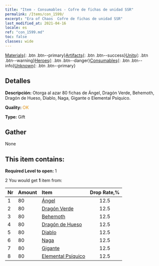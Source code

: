 ```yaml
---
title: "Item - Consumables - Cofre de fichas de unidad SSR"
permalink: /Items/con_1599/
excerpt: "Era of Chaos  Cofre de fichas de unidad SSR"
last_modified_at: 2021-04-16
locale: es
ref: "con_1599.md"
toc: false
classes: wide
---
```

 [Materials](/es/Items/){: .btn .btn--primary}[Artifacts](/es/Items/Artifacts/){: .btn .btn--success}[Units](/es/Items/Units/){: .btn .btn--warning}[Heroes](/es/Items/Heroes/){: .btn .btn--danger}[Consumables](/es/Items/Consumables/){: .btn .btn--info}[Unknown](/es/Items/Unknown/){: .btn .btn--primary}

## Detalles
 **Descripción:** Otorga al azar 80 fichas de Ángel, Dragón Verde, Behemoth, Dragón de Hueso, Diablo, Naga, Gigante o Elemental Psíquico.

 **Quality:** <span style="color: #FF8C00">OK</span>

 **Type:** Gift

## Gather

  None

## This item contains:

 **Required Level to open:** 1

 2 You would get **1** item  from:

  | Nr | Amount |     Item    | Drop Rate,% |
  |:---|:-------|:------------|:---------:|
  | 1 | 80 | [Ángel](/es/Items/unt_196/) | 12.5 | 
  | 2 | 80 | [Dragón Verde](/es/Items/unt_205/) | 12.5 | 
  | 3 | 80 | [Behemoth](/es/Items/unt_223/) | 12.5 | 
  | 4 | 80 | [Dragón de Hueso](/es/Items/unt_214/) | 12.5 | 
  | 5 | 80 | [Diablo](/es/Items/unt_232/) | 12.5 | 
  | 6 | 80 | [Naga](/es/Items/unt_240/) | 12.5 | 
  | 7 | 80 | [Gigante](/es/Items/unt_241/) | 12.5 | 
  | 8 | 80 | [Elemental Psíquico](/es/Items/unt_267/) | 12.5 | 
